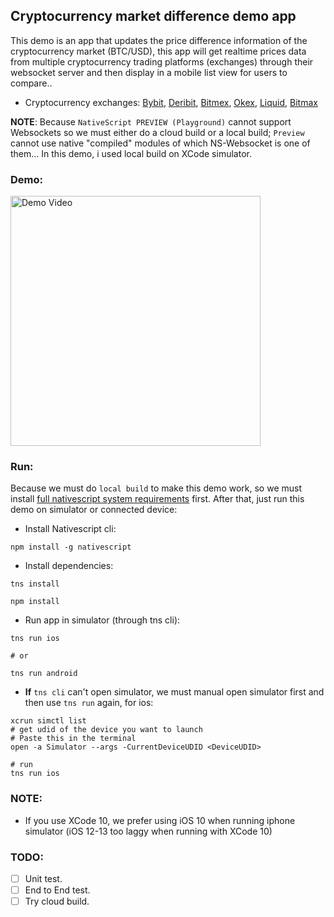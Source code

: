 ## Cryptocurrency market difference demo app
This demo is an app that updates the price difference information of the cryptocurrency market (BTC/USD), this app will get realtime prices data from multiple cryptocurrency trading platforms (exchanges) through their websocket server and then display in a mobile list view for users to compare..

- Cryptocurrency exchanges: [Bybit](https://www.bybit.com/), [Deribit](https://www.deribit.com/), [Bitmex](https://www.bitmex.com/), [Okex](https://www.okex.com/en), [Liquid](https://www.liquid.com/), [Bitmax](https://www.bitmex.com/)

**NOTE**: Because `NativeScript PREVIEW (Playground)` cannot support Websockets so we must either do a cloud build or a local build; `Preview` cannot use native "compiled" modules of which NS-Websocket is one of them... In this demo, i used local build on XCode simulator.

### Demo:
<img src="https://github.com/bahung1221/ns-demo/raw/master/src/app/shared/images/demo.gif" width="400" alt="Demo Video">

### Run:
Because we must do `local build` to make this demo work, so we must install [full nativescript system requirements](https://docs.nativescript.org/angular/start/general-requirements#full-setup-requirements) first.
After that, just run this demo on simulator or connected device:

- Install Nativescript cli:
```
npm install -g nativescript
```

- Install dependencies:
```
tns install

npm install
```

- Run app in simulator (through tns cli):
```
tns run ios

# or

tns run android
```

- **If** `tns cli` can't open simulator, we must manual open simulator first and then use `tns run` again, for ios:
```
xcrun simctl list
# get udid of the device you want to launch
# Paste this in the terminal
open -a Simulator --args -CurrentDeviceUDID <DeviceUDID>

# run
tns run ios
```

### NOTE:
- If you use XCode 10, we prefer using iOS 10 when running iphone simulator (iOS 12-13 too laggy when running with XCode 10)

### TODO:
- [ ] Unit test.
- [ ] End to End test.
- [ ] Try cloud build.
